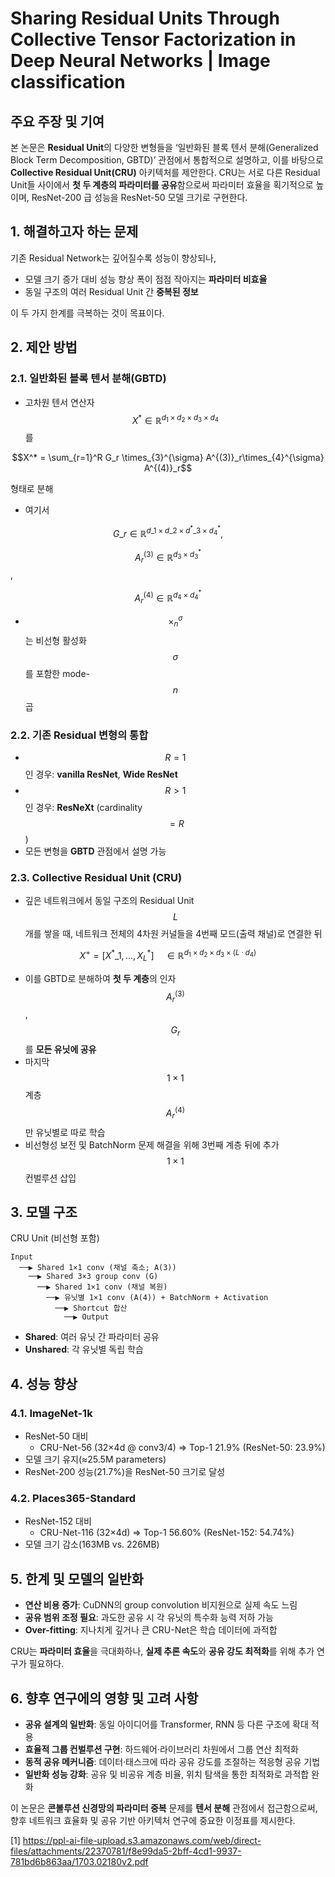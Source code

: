 # Sharing Residual Units Through Collective Tensor Factorization in Deep Neural Networks | Image classification

## 주요 주장 및 기여  
본 논문은 **Residual Unit**의 다양한 변형들을 ‘일반화된 블록 텐서 분해(Generalized Block Term Decomposition, GBTD)’ 관점에서 통합적으로 설명하고, 이를 바탕으로 **Collective Residual Unit(CRU)** 아키텍처를 제안한다. CRU는 서로 다른 Residual Unit들 사이에서 **첫 두 계층의 파라미터를 공유**함으로써 파라미터 효율을 획기적으로 높이며, ResNet-200 급 성능을 ResNet-50 모델 크기로 구현한다.

## 1. 해결하고자 하는 문제  
기존 Residual Network는 깊어질수록 성능이 향상되나,  
- 모델 크기 증가 대비 성능 향상 폭이 점점 작아지는 **파라미터 비효율**  
- 동일 구조의 여러 Residual Unit 간 **중복된 정보**  

이 두 가지 한계를 극복하는 것이 목표이다.

## 2. 제안 방법  
### 2.1. 일반화된 블록 텐서 분해(GBTD)  
- 고차원 텐서 연산자 $$X^*\in \mathbb{R}^{d_1\times d_2\times d_3\times d_4}$$를  

```math
X^* = \sum_{r=1}^R G_r \times_{3}^{\sigma} A^{(3)}_r\times_{4}^{\sigma} A^{(4)}_r
```
  
형태로 분해  
- 여기서
```math
G\_r\in\mathbb{R}^{d\_1\times d\_2\times d^*\_3\times d^*_4} ,
``` 

$$A^{(3)}_r\in\mathbb{R}^{d_3\times d^*_3}$$,  

$$A^{(4)}_r\in\mathbb{R}^{d_4\times d^*_4}$$  

- $$\times_n^{\sigma}$$는 비선형 활성화 $$\sigma$$를 포함한 mode- $$n$$ 곱

### 2.2. 기존 Residual 변형의 통합  
- $$R=1$$인 경우: **vanilla ResNet**, **Wide ResNet**  
- $$R>1$$인 경우: **ResNeXt** (cardinality $$=R$$)  
- 모든 변형을 **GBTD** 관점에서 설명 가능

### 2.3. Collective Residual Unit (CRU)  
- 깊은 네트워크에서 동일 구조의 Residual Unit $$L$$개를 쌓을 때, 네트워크 전체의 4차원 커널들을 4번째 모드(출력 채널)로 연결한 뒤  

```math
    X^+ = [X^*\_1,\ldots,X^*_L]\quad ∈ \mathbb{R}^{d_1×d_2×d_3×(L·d_4)}
``` 

- 이를 GBTD로 분해하여 **첫 두 계층**의 인자 $$A^{(3)}_r$$, $$G_r$$를 **모든 유닛에 공유**  
- 마지막 $$1×1$$ 계층 $$A^{(4)}_r$$만 유닛별로 따로 학습  
- 비선형성 보전 및 BatchNorm 문제 해결을 위해 3번째 계층 뒤에 추가 $$1×1$$ 컨벌루션 삽입  

## 3. 모델 구조  
CRU Unit (비선형 포함)  
```
Input
  ──▶ Shared 1×1 conv (채널 축소; A(3))
    ──▶ Shared 3×3 group conv (G)
      ──▶ Shared 1×1 conv (채널 복원)
        ──▶ 유닛별 1×1 conv (A(4)) + BatchNorm + Activation
          ──▶ Shortcut 합산
            ──▶ Output
```
- **Shared**: 여러 유닛 간 파라미터 공유  
- **Unshared**: 각 유닛별 독립 학습

## 4. 성능 향상  
### 4.1. ImageNet-1k  
- ResNet-50 대비  
  - CRU-Net-56 (32×4d @ conv3/4) ⇒ Top-1 21.9% (ResNet-50: 23.9%)  
- 모델 크기 유지(≈25.5M parameters)  
- ResNet-200 성능(21.7%)을 ResNet-50 크기로 달성  

### 4.2. Places365-Standard  
- ResNet-152 대비  
  - CRU-Net-116 (32×4d) ⇒ Top-1 56.60% (ResNet-152: 54.74%)  
- 모델 크기 감소(163MB vs. 226MB)  

## 5. 한계 및 모델의 일반화  
- **연산 비용 증가**: CuDNN의 group convolution 비지원으로 실제 속도 느림  
- **공유 범위 조정 필요**: 과도한 공유 시 각 유닛의 특수화 능력 저하 가능  
- **Over-fitting**: 지나치게 깊거나 큰 CRU-Net은 학습 데이터에 과적합

CRU는 **파라미터 효율**을 극대화하나, **실제 추론 속도**와 **공유 강도 최적화**를 위해 추가 연구가 필요하다.

## 6. 향후 연구에의 영향 및 고려 사항  
- **공유 설계의 일반화**: 동일 아이디어를 Transformer, RNN 등 다른 구조에 확대 적용  
- **효율적 그룹 컨벌루션 구현**: 하드웨어·라이브러리 차원에서 그룹 연산 최적화  
- **동적 공유 메커니즘**: 데이터·태스크에 따라 공유 강도를 조절하는 적응형 공유 기법  
- **일반화 성능 강화**: 공유 및 비공유 계층 비율, 위치 탐색을 통한 최적화로 과적합 완화  

이 논문은 **콘볼루션 신경망의 파라미터 중복** 문제를 **텐서 분해** 관점에서 접근함으로써, 향후 네트워크 효율화 및 공유 기반 아키텍처 연구에 중요한 이정표를 제시한다.

[1] https://ppl-ai-file-upload.s3.amazonaws.com/web/direct-files/attachments/22370781/f8e99da5-2bff-4cd1-9937-781bd6b863aa/1703.02180v2.pdf
